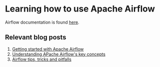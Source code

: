 # Learning how to use Apache Airflow

Airflow documentation is found [here]().

## Relevant blog posts
1. [Getting started with Apache Airflow](https://towardsdatascience.com/getting-started-with-apache-airflow-df1aa77d7b1b)
2. [Understanding APache Airflow's key concepts](https://medium.com/@dustinstansbury/understanding-apache-airflows-key-concepts-a96efed52b1a)
3. [Airflow tips, tricks and pitfalls](https://caserta.com/data-blog/airflow-tips-tricks-pitfalls/)